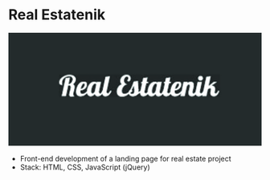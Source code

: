 # Real Estatenik
![alt text](https://github.com/schiz/managed-projects/raw/master/pics/realestatenik.jpg "Real Estatenik")
* Front-end development of a landing page for real estate project 
* Stack: HTML, CSS, JavaScript (jQuery) 
